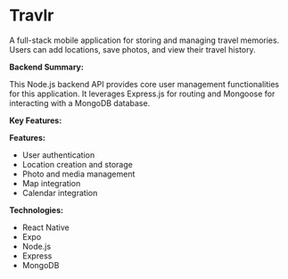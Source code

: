 # Travlr

A full-stack mobile application for storing and managing travel memories. Users can add locations, save photos, and view their travel history.

**Backend Summary:**

This Node.js backend API provides core user management functionalities for this application. It leverages Express.js for routing and Mongoose for interacting with a MongoDB database.

**Key Features:**

**Features:**

- User authentication
- Location creation and storage
- Photo and media management
- Map integration
- Calendar integration

**Technologies:**

- React Native
- Expo
- Node.js
- Express
- MongoDB
